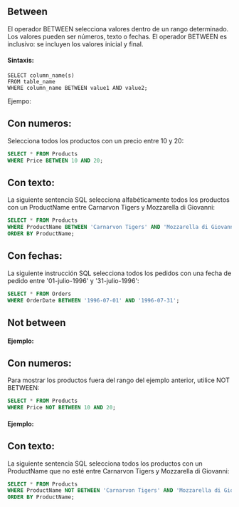 ## Between
 
El operador BETWEEN selecciona valores dentro de un rango determinado. Los valores pueden ser números, texto o fechas.
El operador BETWEEN es inclusivo: se incluyen los valores inicial y final. 

#### Sintaxis:

```ssh
SELECT column_name(s)
FROM table_name
WHERE column_name BETWEEN value1 AND value2;
```

Ejempo:

## Con numeros:

Selecciona todos los productos con un precio entre 10 y 20:

```sql
SELECT * FROM Products
WHERE Price BETWEEN 10 AND 20;
```

## Con texto:

La siguiente sentencia SQL selecciona alfabéticamente todos los productos con un ProductName entre Carnarvon Tigers y Mozzarella di Giovanni:

```sql
SELECT * FROM Products
WHERE ProductName BETWEEN 'Carnarvon Tigers' AND 'Mozzarella di Giovanni'
ORDER BY ProductName;
```

## Con fechas:

La siguiente instrucción SQL selecciona todos los pedidos con una fecha de pedido entre '01-julio-1996' y '31-julio-1996':

```sql
SELECT * FROM Orders
WHERE OrderDate BETWEEN '1996-07-01' AND '1996-07-31';
```

## Not between

#### Ejemplo:

## Con numeros:

Para mostrar los productos fuera del rango del ejemplo anterior, utilice NOT BETWEEN:

```sql
SELECT * FROM Products
WHERE Price NOT BETWEEN 10 AND 20;
```

#### Ejemplo:

## Con texto:

La siguiente sentencia SQL selecciona todos los productos con un ProductName que no esté entre Carnarvon Tigers y Mozzarella di Giovanni:

```sql
SELECT * FROM Products
WHERE ProductName NOT BETWEEN 'Carnarvon Tigers' AND 'Mozzarella di Giovanni'
ORDER BY ProductName;
```